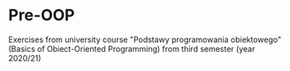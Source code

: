 # Pre-OOP
Exercises from university course "Podstawy programowania obiektowego" (Basics of Obiect-Oriented Programming) from third semester (year 2020/21)
